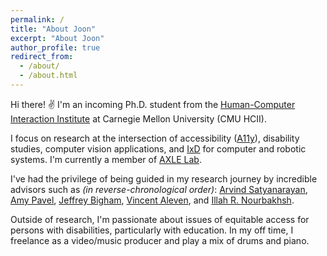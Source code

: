 ```yaml
---
permalink: /
title: "About Joon"
excerpt: "About Joon"
author_profile: true
redirect_from: 
  - /about/
  - /about.html
---
```


Hi there! ✌️ I'm an incoming Ph.D. student from the [Human-Computer Interaction Institute](https://www.hcii.cmu.edu) at Carnegie Mellon University (CMU HCII). 

I focus on research at the intersection of accessibility ([A11y](https://www.a11yproject.com)), disability studies, computer vision applications, and [IxD](https://en.wikipedia.org/wiki/Interaction_design) for computer and robotic systems. I'm currently a member of [AXLE Lab](https://axle-lab.com).

I've had the privilege of being guided in my research journey by incredible advisors such as _(in reverse-chronological order)_: [Arvind Satyanarayan](https://arvindsatya.com), [Amy Pavel](https://amypavel.com), [Jeffrey Bigham](https://www.cs.cmu.edu/~jbigham/), [Vincent Aleven](http://www.cs.cmu.edu/~aleven/), and [Illah R. Nourbakhsh](https://www.cs.cmu.edu/~illah/).

Outside of research, I'm passionate about issues of equitable access for persons with disabilities, particularly with education. In my off time, I freelance as a video/music producer and play a mix of drums and piano.